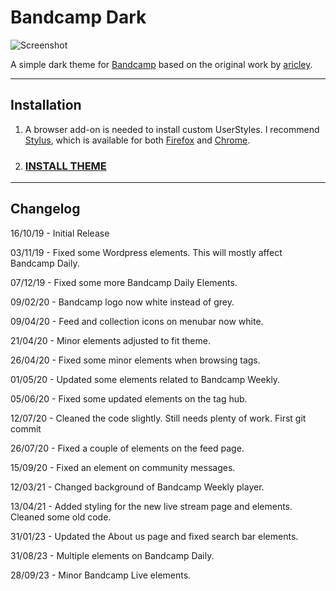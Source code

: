 # Bandcamp Dark

![Screenshot](Screenshot1.png)

A simple dark theme for [Bandcamp](https://bandcamp.com) based on the original work by [aricley](https://userstyles.org/styles/150014/bandcamp-dark-theme-17-10).

---

## Installation

  1. A browser add-on is needed to install custom UserStyles.
  I recommend [Stylus](https://github.com/openstyles/stylus), which is available for both [Firefox](https://addons.mozilla.org/en-US/firefox/addon/styl-us/) and [Chrome](https://chrome.google.com/webstore/detail/stylus/clngdbkpkpeebahjckkjfobafhncgmne?hl).

  2. ### [INSTALL THEME](https://raw.githubusercontent.com/jasuthemes/userstyles/master/BandcampDark/BandcampDark.user.css)
  
---

## Changelog

16/10/19 - Initial Release

03/11/19 - Fixed some Wordpress elements. This will mostly affect Bandcamp Daily.

07/12/19 - Fixed some more Bandcamp Daily Elements.

09/02/20 - Bandcamp logo now white instead of grey.

09/04/20 - Feed and collection icons on menubar now white.

21/04/20 - Minor elements adjusted to fit theme.

26/04/20 - Fixed some minor elements when browsing tags.

01/05/20 - Updated some elements related to Bandcamp Weekly.

05/06/20 - Fixed some updated elements on the tag hub.

12/07/20 - Cleaned the code slightly. Still needs plenty of work. First git commit

26/07/20 - Fixed a couple of elements on the feed page.

15/09/20 - Fixed an element on community messages.

12/03/21 - Changed background of Bandcamp Weekly player.

13/04/21 - Added styling for the new live stream page and elements. Cleaned some old code.

31/01/23 - Updated the About us page and fixed search bar elements.

31/08/23 - Multiple elements on Bandcamp Daily.

28/09/23 - Minor Bandcamp Live elements.
